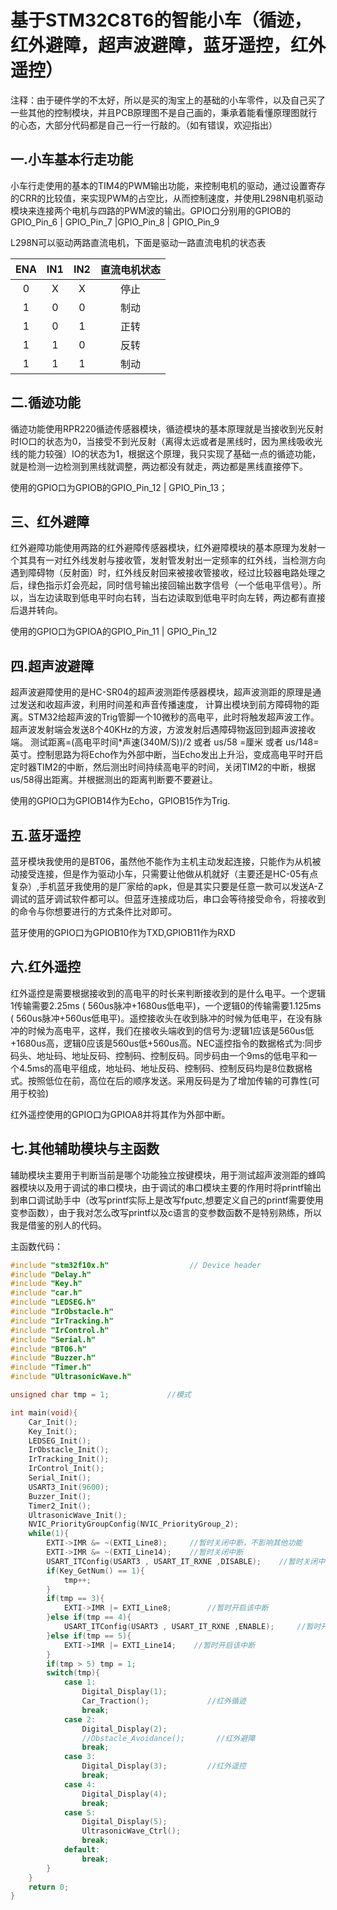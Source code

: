 # 基于STM32C8T6的智能小车（循迹，红外避障，超声波避障，蓝牙遥控，红外遥控）

注释：由于硬件学的不太好，所以是买的淘宝上的基础的小车零件，以及自己买了一些其他的控制模块，并且PCB原理图不是自己画的，秉承着能看懂原理图就行的心态，大部分代码都是自己一行一行敲的。（如有错误，欢迎指出）

## 一.小车基本行走功能

小车行走使用的基本的TIM4的PWM输出功能，来控制电机的驱动，通过设置寄存的CRR的比较值，来实现PWM的占空比，从而控制速度，并使用L298N电机驱动模块来连接两个电机与四路的PWM波的输出。GPIO口分别用的GPIOB的GPIO_Pin_6 | GPIO_Pin_7 |GPIO_Pin_8 | GPIO_Pin_9

L298N可以驱动两路直流电机，下面是驱动一路直流电机的状态表

| ENA  | IN1  | IN2  | 直流电机状态 |
| :--: | :--: | :--: | :----------: |
|  0   |  X   |  X   |     停止     |
|  1   |  0   |  0   |     制动     |
|  1   |  0   |  1   |     正转     |
|  1   |  1   |  0   |     反转     |
|  1   |  1   |  1   |     制动     |

## 二.循迹功能

循迹功能使用RPR220循迹传感器模块，循迹模块的基本原理就是当接收到光反射时IO口的状态为0，当接受不到光反射（离得太远或者是黑线时，因为黑线吸收光线的能力较强）IO的状态为1，根据这个原理，我只实现了基础一点的循迹功能，就是检测一边检测到黑线就调整，两边都没有就走，两边都是黑线直接停下。

使用的GPIO口为GPIOB的GPIO_Pin_12 | GPIO_Pin_13；

## 三、红外避障

红外避障功能使用两路的红外避障传感器模块，红外避障模块的基本原理为发射一个其具有一对红外线发射与接收管，发射管发射出一定频率的红外线，当检测方向遇到障碍物（反射面）时，红外线反射回来被接收管接收，经过比较器电路处理之后，绿色指示灯会亮起，同时信号输出接回输出数字信号（一个低电平信号）。所以，当左边读取到低电平时向右转，当右边读取到低电平时向左转，两边都有直接后退并转向。

使用的GPIO口为GPIOA的GPIO_Pin_11 | GPIO_Pin_12

## 四.超声波避障

超声波避障使用的是HC-SR04的超声波测距传感器模块，超声波测距的原理是通过发送和收超声波，利用时间差和声音传播速度， 计算出模块到前方障碍物的距离。STM32给超声波的Trig管脚一个10微秒的高电平，此时将触发超声波工作。超声波发射端会发送8个40KHz的方波，方波发射后遇障碍物返回到超声波接收端。 测试距离=(高电平时间*声速(340M/S))/2 或者 us/58 =厘米 或者 us/148=英寸。控制思路为将Echo作为外部中断，当Echo发出上升沿，变成高电平时开启定时器TIM2的中断，然后测出时间持续高电平的时间，关闭TIM2的中断，根据us/58得出距离。并根据测出的距离判断要不要避让。

使用的GPIO口为GPIOB14作为Echo，GPIOB15作为Trig.

## 五.蓝牙遥控

蓝牙模块我使用的是BT06，虽然他不能作为主机主动发起连接，只能作为从机被动接受连接，但是作为驱动小车，只需要让他做从机就好（主要还是HC-05有点复杂）,手机蓝牙我使用的是厂家给的apk，但是其实只要是任意一款可以发送A-Z调试的蓝牙调试软件都可以。但蓝牙连接成功后，串口会等待接受命令，将接收到的命令与你想要进行的方式条件比对即可。

蓝牙使用的GPIO口为GPIOB10作为TXD,GPIOB11作为RXD

## 六.红外遥控

红外遥控是需要根据接收到的高电平的时长来判断接收到的是什么电平。一个逻辑1传输需要2.25ms ( 560us脉冲+1680us低电平)，一个逻辑0的传输需要1.125ms ( 560us脉冲+560us低电平)。遥控接收头在收到脉冲的时候为低电平，在没有脉冲的时候为高电平，这样，我们在接收头端收到的信号为:逻辑1应该是560us低+1680us高，逻辑0应该是560us低+560us高。NEC遥控指令的数据格式为:同步码头、地址码、地址反码、控制码、控制反码。同步码由一个9ms的低电平和一个4.5ms的高电平组成，地址码、地址反码、控制码、控制反码均是8位数据格式。按照低位在前，高位在后的顺序发送。采用反码是为了增加传输的可靠性(可用于校验)     

红外遥控使用的GPIO口为GPIOA8并将其作为外部中断。

## 七.其他辅助模块与主函数

辅助模块主要用于判断当前是哪个功能独立按键模块，用于测试超声波测距的蜂鸣器模块以及用于调试的串口模块，由于调试的串口模块主要的作用时将printf输出到串口调试助手中（改写printf实际上是改写fputc,想要定义自己的printf需要使用变参函数），由于我对怎么改写printf以及c语言的变参数函数不是特别熟练，所以我是借鉴的别人的代码。

主函数代码：

```c
#include "stm32f10x.h"                  // Device header
#include "Delay.h"
#include "Key.h"
#include "car.h"
#include "LEDSEG.h"
#include "IrObstacle.h"
#include "IrTracking.h"
#include "IrControl.h"
#include "Serial.h"
#include "BT06.h"
#include "Buzzer.h"
#include "Timer.h"
#include "UltrasonicWave.h"

unsigned char tmp = 1;             //模式

int main(void){
    Car_Init();
    Key_Init();
    LEDSEG_Init();
    IrObstacle_Init();
    IrTracking_Init();
    IrControl_Init();
    Serial_Init();
    USART3_Init(9600);
    Buzzer_Init();
    Timer2_Init();
    UltrasonicWave_Init();
    NVIC_PriorityGroupConfig(NVIC_PriorityGroup_2);
    while(1){
        EXTI->IMR &= ~(EXTI_Line8);     //暂时关闭中断，不影响其他功能
        EXTI->IMR &= ~(EXTI_Line14);    //暂时关闭中断
        USART_ITConfig(USART3 , USART_IT_RXNE ,DISABLE);    //暂时关闭中断
        if(Key_GetNum() == 1){
            tmp++;
        }
        if(tmp == 3){
            EXTI->IMR |= EXTI_Line8;        //暂时开启该中断
        }else if(tmp == 4){
            USART_ITConfig(USART3 , USART_IT_RXNE ,ENABLE);     //暂时开启该中断
        }else if(tmp == 5){
            EXTI->IMR |= EXTI_Line14;    //暂时开启该中断
        }
        if(tmp > 5) tmp = 1;
        switch(tmp){
            case 1:
                Digital_Display(1);
                Car_Traction();             //红外循迹
                break;
            case 2:
                Digital_Display(2);
                //Obstacle_Avoidance();       //红外避障
                break;
            case 3:
                Digital_Display(3);         //红外遥控
                break;
            case 4:
                Digital_Display(4);
                break;
            case 5:
                Digital_Display(5);
                UltrasonicWave_Ctrl();
                break;
            default:
                break;
        }
    }
    return 0;
}
```


